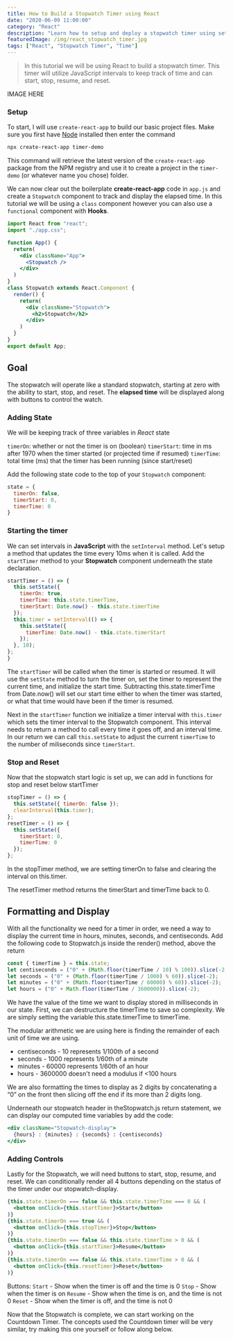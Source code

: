 ```yaml
---
title: How to Build a Stopwatch Timer using React
date: "2020-06-09 11:00:00"
category: "React"
description: "Learn how to setup and deploy a stopwatch timer using setInterval in a React JavaScript project."
featuredImage: /img/react_stopwatch_timer.jpg
tags: ["React", "Stopwatch Timer", "Time"]
---
```


> In this tutorial we will be using React to build a stopwatch timer. This timer will utilize JavaScript intervals to keep track of time and can start, stop, resume, and reset.

IMAGE HERE

### Setup

To start, I will use `create-react-app` to build our basic project files. Make sure you first have [Node](https://nodejs.org/en/download/) installed then enter the command

```bash
npx create-react-app timer-demo
```

This command will retrieve the latest version of the `create-react-app` package from the NPM registry and use it to create a project in the `timer-demo` (or whatever name you chose) folder.

We can now clear out the boilerplate **create-react-app** code in `app.js` and create a `Stopwatch` component to track and display the elapsed time. In this tutorial we will be using a `class` component however you can also use a `functional` component with **Hooks**.

```jsx
import React from "react";
import "./app.css";

function App() {
  return(
    <div className="App">
      <Stopwatch />
    </div>
  )
}
class Stopwatch extends React.Component {
  render() {
    return(
      <div className="Stopwatch">
        <h2>Stopwatch</h2>
      </div>
    )
  }
}
export default App;
```

## Goal

The stopwatch will operate like a standard stopwatch, starting at zero with the ability to start, stop, and reset. The **elapsed time** will be displayed along with buttons to control the watch.

### Adding State

We will be keeping track of three variables in *React* state

`timerOn`: whether or not the timer is on (boolean)
`timerStart`: time in ms after 1970 when the timer started (or projected time if resumed)
`timerTime`: total time (ms) that the timer has been running (since start/reset)

Add the following state code to the top of your `Stopwatch` component:

```jsx
state = {
  timerOn: false,
  timerStart: 0,
  timerTime: 0
}
```

### Starting the timer

We can set intervals in **JavaScript** with the `setInterval` method. Let's setup a method that updates the time every 10ms when it is called. Add the `startTimer` method to your **Stopwatch** component underneath the state declaration.

```jsx
startTimer = () => {
  this.setState({
    timerOn: true,
    timerTime: this.state.timerTime,
    timerStart: Date.now() - this.state.timerTime
  });
  this.timer = setInterval(() => {
    this.setState({
      timerTime: Date.now() - this.state.timerStart
    });
  }, 10);
};
}
```

The `startTimer` will be called when the timer is started or resumed. It will use the `setState` method to turn the timer on, set the timer to represent the current time, and initialize the start time. Subtracting this.state.timerTime from Date.now() will set our start time either to when the timer was started, or what that time would have been if the timer is resumed.

Next in the `startTimer` function we initialize a timer interval with `this.timer` which sets the timer interval to the Stopwatch component. This interval needs to return a method to call every time it goes off, and an interval time. In our return we can call `this.setState` to adjust the current `timerTime` to the number of miliseconds since `timerStart`.

### Stop and Reset

Now that the stopwatch start logic is set up, we can add in functions for stop and reset below startTimer

```jsx
stopTimer = () => {
  this.setState({ timerOn: false });
  clearInterval(this.timer);
};
resetTimer = () => {
  this.setState({
    timerStart: 0,
    timerTime: 0
  });
};
```

In the stopTimer method, we are setting timerOn to false and clearing the interval on this.timer.

The resetTimer method returns the timerStart and timerTime back to 0.

## Formatting and Display

With all the functionality we need for a timer in order, we need a way to display the current time in hours, minutes, seconds, and centiseconds. Add the following code to Stopwatch.js inside the render() method, above the return

```javascript
const { timerTime } = this.state;
let centiseconds = ("0" + (Math.floor(timerTime / 10) % 100)).slice(-2);
let seconds = ("0" + (Math.floor(timerTime / 1000) % 60)).slice(-2);
let minutes = ("0" + (Math.floor(timerTime / 60000) % 60)).slice(-2);
let hours = ("0" + Math.floor(timerTime / 3600000)).slice(-2);
```

We have the value of the time we want to display stored in milliseconds in our state. First, we can destructure the timerTime to save so complexity. We are simply setting the variable this.state.timerTime to timerTime.

The modular arithmetic we are using here is finding the remainder of each unit of time we are using.

- centiseconds - 10 represents 1/100th of a second
- seconds - 1000 represents 1/60th of a minute
- minutes - 60000 represents 1/60th of an hour
- hours - 3600000 doesn't need a modulus if <100 hours

We are also formatting the times to display as 2 digits by concatenating a “0” on the front then slicing off the end if its more than 2 digits long.

Underneath our stopwatch header in theStopwatch.js return statement, we can display our computed time variables by add the code:

```jsx
<div className="Stopwatch-display">
  {hours} : {minutes} : {seconds} : {centiseconds}
</div>
```

### Adding Controls

Lastly for the Stopwatch, we will need buttons to start, stop, resume, and reset. We can conditionally render all 4 buttons depending on the status of the timer under our stopwatch-display.

```jsx
{this.state.timerOn === false && this.state.timerTime === 0 && (
  <button onClick={this.startTimer}>Start</button>
)}
{this.state.timerOn === true && (
  <button onClick={this.stopTimer}>Stop</button>
)}
{this.state.timerOn === false && this.state.timerTime > 0 && (
  <button onClick={this.startTimer}>Resume</button>
)}
{this.state.timerOn === false && this.state.timerTime > 0 && (
  <button onClick={this.resetTimer}>Reset</button>
)}
```

Buttons:
`Start` - Show when the timer is off and the time is 0
`Stop` - Show when the timer is on
`Resume` - Show when the time is on, and the time is not 0
`Reset` - Show when the timer is off, and the time is not 0

Now that the Stopwatch is complete, we can start working on the Countdown Timer. The concepts used the Countdown timer will be very similar, try making this one yourself or follow along below.